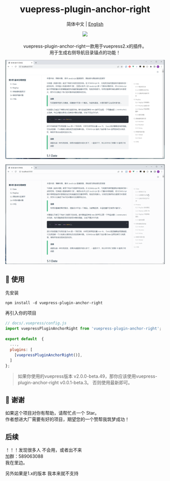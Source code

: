 <div align="center"> 
<h1>vuepress-plugin-anchor-right</h1>

简体中文 | [English](./README-en.md)

![](https://img.shields.io/badge/vuepress_plugin_anchor_right-v0.0.1-brightgreen)
<br> <br>
vuepress-plugin-anchor-right一款用于vuepress2.x的插件。     
用于生成右侧导航目录锚点的功能！

![img](https://github.com/dingshaohua-cn/vuepress-plugin-anchor-right/blob/main/preview/img.png?raw=true)

![img](https://github.com/dingshaohua-cn/vuepress-plugin-anchor-right/blob/main/preview/img.gif?raw=true)

</div>



## 🔨 使用

先安装

```shell
npm install -d vuepress-plugin-anchor-right
```

再引入你的项目

```js
// docs/.vuepress/config.js
import vuepressPluginAnchorRight from 'vuepress-plugin-anchor-right';

export default  {
  ...,
  plugins: [
    [vuepressPluginAnchorRight()],
  ]
};
```
> 如果你使用的vuepress版本 v2.0.0-beta.49，那你应该使用vuepress-plugin-anchor-right v0.0.1-beta.3。 否则使用最新即可。


## 🤝 谢谢
如果这个项目对你有帮助，请帮忙点一个 Star。    
作者想进大厂需要有好的项目，期望您的一个赞帮我筑梦成功！


## 后续

！！！发现很多人 不会用，或者出不来   
加群：589063088   
我在里边。   

另外如果是1.x的版本  我本来就不支持
